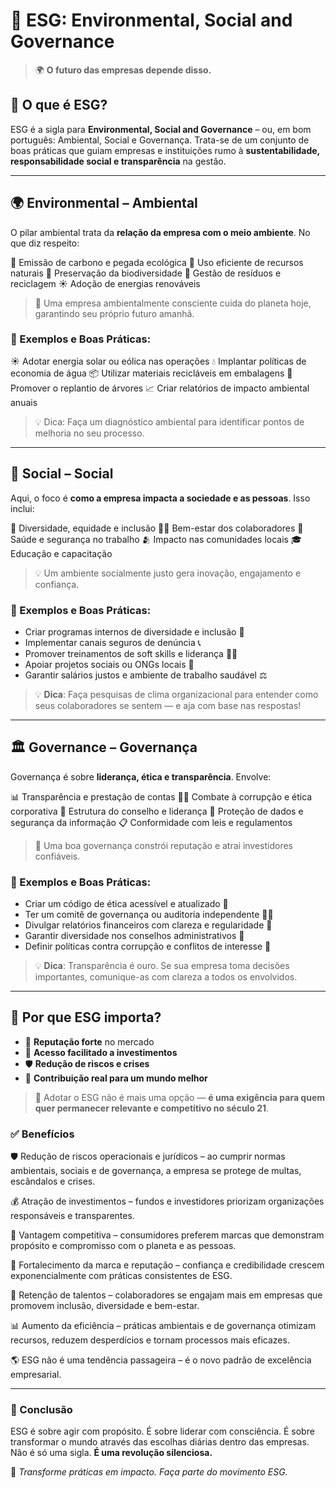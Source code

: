 # 🌱 ESG: Environmental, Social and Governance

> 🌍 **O futuro das empresas depende disso.**

## 🧠 O que é ESG?
ESG é a sigla para **Environmental, Social and Governance** – ou, em bom português: Ambiental, Social e Governança. Trata-se de um conjunto de boas práticas que guiam empresas e instituições rumo à **sustentabilidade, responsabilidade social e transparência** na gestão.

---

## 🌍 Environmental – Ambiental

O pilar ambiental trata da **relação da empresa com o meio ambiente**. No que diz respeito:

🌱 Emissão de carbono e pegada ecológica
🔋 Uso eficiente de recursos naturais
🌳 Preservação da biodiversidade
🔄 Gestão de resíduos e reciclagem
☀️ Adoção de energias renováveis

>🧠 Uma empresa ambientalmente consciente cuida do planeta hoje, garantindo seu próprio futuro amanhã.

### 🌟 Exemplos e Boas Práticas:
☀️ Adotar energia solar ou eólica nas operações
💧 Implantar políticas de economia de água
📦 Utilizar materiais recicláveis em embalagens
🌳 Promover o replantio de árvores
📈 Criar relatórios de impacto ambiental anuais 

> 💡 Dica: Faça um diagnóstico ambiental para identificar pontos de melhoria no seu processo.


---

## 👥 Social – Social

Aqui, o foco é **como a empresa impacta a sociedade e as pessoas**. Isso inclui:

🤝 Diversidade, equidade e inclusão
🧘‍♀️ Bem-estar dos colaboradores
🏥 Saúde e segurança no trabalho
🫂 Impacto nas comunidades locais
🎓 Educação e capacitação

>💡 Um ambiente socialmente justo gera inovação, engajamento e confiança.

### 🌟 Exemplos e Boas Práticas:
- Criar programas internos de diversidade e inclusão 🌈
- Implementar canais seguros de denúncia 📞
- Promover treinamentos de soft skills e liderança 👩‍🏫
- Apoiar projetos sociais ou ONGs locais 🏫
- Garantir salários justos e ambiente de trabalho saudável ⚖️

>💡 **Dica**: Faça pesquisas de clima organizacional para entender como seus colaboradores se sentem — e aja com base nas respostas!
---

## 🏛️ Governance – Governança

Governança é sobre **liderança, ética e transparência**. Envolve:

📊 Transparência e prestação de contas
🧑‍⚖️ Combate à corrupção e ética corporativa
🧠 Estrutura do conselho e liderança
🔐 Proteção de dados e segurança da informação
📋 Conformidade com leis e regulamentos

>🔐 Uma boa governança constrói reputação e atrai investidores confiáveis.

### 🌟 Exemplos e Boas Práticas:
- Criar um código de ética acessível e atualizado 📘
- Ter um comitê de governança ou auditoria independente 🧑‍⚖️
- Divulgar relatórios financeiros com clareza e regularidade 💼
- Garantir diversidade nos conselhos administrativos 👥
- Definir políticas contra corrupção e conflitos de interesse 🚫

>💡 **Dica**: Transparência é ouro. Se sua empresa toma decisões importantes, comunique-as com clareza a todos os envolvidos.

---

## 🚀 Por que ESG importa?

- 🌟 **Reputação forte** no mercado
- 💸 **Acesso facilitado a investimentos**
- 🛡️ **Redução de riscos e crises**
- 🌱 **Contribuição real para um mundo melhor**

> 📢 Adotar o ESG não é mais uma opção — **é uma exigência para quem quer permanecer relevante e competitivo no século 21**.


### ✅ Benefícios

🛡️ Redução de riscos operacionais e jurídicos – ao cumprir normas ambientais, sociais e de governança, a empresa se protege de multas, escândalos e crises.

💰 Atração de investimentos – fundos e investidores priorizam organizações responsáveis e transparentes.

🚀 Vantagem competitiva – consumidores preferem marcas que demonstram propósito e compromisso com o planeta e as pessoas.

🤝 Fortalecimento da marca e reputação – confiança e credibilidade crescem exponencialmente com práticas consistentes de ESG.

👥 Retenção de talentos – colaboradores se engajam mais em empresas que promovem inclusão, diversidade e bem-estar.

📊 Aumento da eficiência – práticas ambientais e de governança otimizam recursos, reduzem desperdícios e tornam processos mais eficazes.

🌎 ESG não é uma tendência passageira – é o novo padrão de excelência empresarial.

---

### 💬 Conclusão

ESG é sobre agir com propósito. É sobre liderar com consciência. É sobre transformar o mundo através das escolhas diárias dentro das empresas. Não é só uma sigla. **É uma revolução silenciosa.**

🔄 *Transforme práticas em impacto. Faça parte do movimento ESG.*
